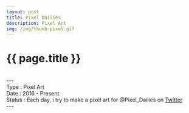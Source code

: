 ```yaml
---
layout: post
title: Pixel Dailies
description: Pixel Art
img: /img/thumb-pixel.gif
---
```


<h1 class="post-title">{{ page.title }}</h1>
<div class="img_row">
	<img class="col three" src="{{ site.baseurl }}/img/pixel-spongebob.gif" alt="" title="Pixel Dailies #SpongeBob"/>
</div>
<p class="caption">
---<br/>
Type : Pixel Art<br/>
Date : 2016 - Present<br/>
Status : Each day, i try to make a pixel art for @Pixel_Dailies on <a href="https://twitter.com/{{ site.twitter }}" target="_blank">Twitter</a><br/>
---
</p>



<div class="img_row">
    <img class="pixel-media" src="{{ site.baseurl }}/img/pixel-photoframe.gif" alt="" title="Pixel Dailies #Photoframe"/>
	<img class="pixel-media" src="{{ site.baseurl }}/img/pixel-porcorosso.gif" alt="" title="Pixel Dailies #PorcoRosso"/>
    <img class="pixel-media" src="{{ site.baseurl }}/img/pixel-mononoke.gif" alt="" title="Pixel Dailies #Mononoke"/>
    <img class="pixel-media" src="{{ site.baseurl }}/img/pixel-totoro.gif" alt="" title="Pixel Dailies #Totoro"/>
	<img class="pixel-media" src="{{ site.baseurl }}/img/pixel-bowser.gif" alt="" title="Pixel Dailies #Bowser"/>
    <img class="pixel-media" src="{{ site.baseurl }}/img/pixel-popeye.gif" alt="" title="Pixel Dailies #Popeye"/>
    <img class="pixel-media" src="{{ site.baseurl }}/img/pixel-conquers.jpg" alt="" title="Pixel Dailies #Conquers"/>
	<img class="pixel-media" src="{{ site.baseurl }}/img/pixel-ashtray.gif" alt="" title="Pixel Dailies #Ashtray"/>
    <img class="pixel-media" src="{{ site.baseurl }}/img/pixel-milk.jpg" alt="" title="Pixel Dailies #Milk"/>
</div>


